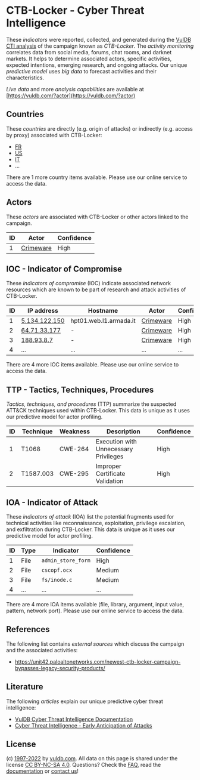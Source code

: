 # CTB-Locker - Cyber Threat Intelligence

These _indicators_ were reported, collected, and generated during the [VulDB CTI analysis](https://vuldb.com/?kb.cti) of the campaign known as _CTB-Locker_. The _activity monitoring_ correlates data from social media, forums, chat rooms, and darknet markets. It helps to determine associated actors, specific activities, expected intentions, emerging research, and ongoing attacks. Our unique _predictive model_ uses _big data_ to forecast activities and their characteristics.

_Live data_ and more _analysis capabilities_ are available at [https://vuldb.com/?actor](https://vuldb.com/?actor)

## Countries

These _countries_ are directly (e.g. origin of attacks) or indirectly (e.g. access by proxy) associated with CTB-Locker:

* [FR](https://vuldb.com/?country.fr)
* [US](https://vuldb.com/?country.us)
* [IT](https://vuldb.com/?country.it)
* ...

There are 1 more country items available. Please use our online service to access the data.

## Actors

These _actors_ are associated with CTB-Locker or other actors linked to the campaign.

ID | Actor | Confidence
-- | ----- | ----------
1 | [Crimeware](https://vuldb.com/?actor.crimeware) | High

## IOC - Indicator of Compromise

These _indicators of compromise_ (IOC) indicate associated network resources which are known to be part of research and attack activities of CTB-Locker.

ID | IP address | Hostname | Actor | Confidence
-- | ---------- | -------- | ----- | ----------
1 | [5.134.122.150](https://vuldb.com/?ip.5.134.122.150) | hpt01.web.l1.armada.it | [Crimeware](https://vuldb.com/?actor.crimeware) | High
2 | [64.71.33.177](https://vuldb.com/?ip.64.71.33.177) | - | [Crimeware](https://vuldb.com/?actor.crimeware) | High
3 | [188.93.8.7](https://vuldb.com/?ip.188.93.8.7) | - | [Crimeware](https://vuldb.com/?actor.crimeware) | High
4 | ... | ... | ... | ...

There are 4 more IOC items available. Please use our online service to access the data.

## TTP - Tactics, Techniques, Procedures

_Tactics, techniques, and procedures_ (TTP) summarize the suspected ATT&CK techniques used within CTB-Locker. This data is unique as it uses our predictive model for actor profiling.

ID | Technique | Weakness | Description | Confidence
-- | --------- | -------- | ----------- | ----------
1 | T1068 | CWE-264 | Execution with Unnecessary Privileges | High
2 | T1587.003 | CWE-295 | Improper Certificate Validation | High

## IOA - Indicator of Attack

These _indicators of attack_ (IOA) list the potential fragments used for technical activities like reconnaissance, exploitation, privilege escalation, and exfiltration during CTB-Locker. This data is unique as it uses our predictive model for actor profiling.

ID | Type | Indicator | Confidence
-- | ---- | --------- | ----------
1 | File | `admin_store_form` | High
2 | File | `cscopf.ocx` | Medium
3 | File | `fs/inode.c` | Medium
4 | ... | ... | ...

There are 4 more IOA items available (file, library, argument, input value, pattern, network port). Please use our online service to access the data.

## References

The following list contains _external sources_ which discuss the campaign and the associated activities:

* https://unit42.paloaltonetworks.com/newest-ctb-locker-campaign-bypasses-legacy-security-products/

## Literature

The following _articles_ explain our unique predictive cyber threat intelligence:

* [VulDB Cyber Threat Intelligence Documentation](https://vuldb.com/?kb.cti)
* [Cyber Threat Intelligence - Early Anticipation of Attacks](https://www.scip.ch/en/?labs.20201022)

## License

(c) [1997-2022](https://vuldb.com/?kb.changelog) by [vuldb.com](https://vuldb.com/?kb.about). All data on this page is shared under the license [CC BY-NC-SA 4.0](https://creativecommons.org/licenses/by-nc-sa/4.0/). Questions? Check the [FAQ](https://vuldb.com/?kb.faq), read the [documentation](https://vuldb.com/?kb) or [contact us](https://vuldb.com/?contact)!
